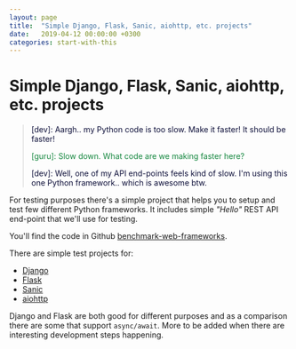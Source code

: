 ```yaml
---
layout: page
title:  "Simple Django, Flask, Sanic, aiohttp, etc. projects"
date:   2019-04-12 00:00:00 +0300
categories: start-with-this
---
```


# Simple Django, Flask, Sanic, aiohttp, etc. projects

>
> <span style="color: #0e103a;"> \[dev\]: Aargh.. my Python code is too slow. Make it faster! It should be faster! </span>
> 
> <span style="color: #15873f;"> \[guru\]: Slow down. What code are we making faster here? </span>
> 
> <span style="color: #0e103a;"> \[dev\]: Well, one of my API end-points feels kind of slow. I'm using this one Python framework.. which is awesome btw. </span>
>

For testing purposes there's a simple project that helps you to setup and test few different Python frameworks. It includes simple _"Hello"_ REST API end-point that we'll use for testing.

You'll find the code in Github <a href="https://github.com/fastpython/benchmark-web-frameworks" target="_blank">benchmark-web-frameworks</a>.

There are simple test projects for:

- <a href="https://github.com/django/django" target="_blank">Django</a>
- <a href="https://github.com/pallets/flask" target="_blank">Flask</a>
- <a href="https://github.com/huge-success/sanic" target="_blank">Sanic</a>
- <a href="https://github.com/aio-libs/aiohttp" target="_blank">aiohttp</a>

Django and Flask are both good for different purposes and as a comparison there are some that support `async/await`. More to be added when there are interesting development steps happening. 


<div style="margin-top: 8em;"></div>
